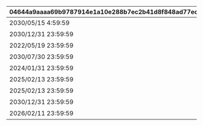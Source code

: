 |04644a9aaaa69b9787914e1a10e288b7ec2b41d8f848ad77ecb5f852cabf38d3|fc249d2479c7779e42e1ef11eb3dcf198e4a470cefc2e9f2d5a63c04bd137cab|de35009e1209780138389f0c27225399f3428b6f65b30a680b2ef48d99ea7a1f|86cf927a67bb1e507de51dae0dab658577aeaa1e629174fec3efc59cb9ae8a1f|06eec92ecc2d265c737dbbf94b06c222de212ff6c70a1882d712a9680386ba1c|2cec42e069d04535051306c48a0bfe11483031615d8375e6f2adc41d0a8a6330|4a020f9a428acd97ecca4f07fc6177ac6926ece7c900d55b50913ac353d37eb2|3bd300fe488ad440528ead12e86618ba1e1ae15bab3b4dcadda8cbd5c9b72cc7|fa4d2bcdbf1045464289e2c7f2f5b19b4a03566185d10fc1510866a5fa9b3995|28c63ae211fd91fbe2c73a480681c28de3539e413281ff3b3246d36b5d11f937|
| --- | --- | --- | --- | --- | --- | --- | --- | --- | --- |
|2030/05/15 4:59:59|10101|101|0|10102|0|アニメ Season1 全巻購入特典|10104|10103|2020-11-05 12:00:00|
|2030/12/31 23:59:59|10201|102|0|10202|0|アニメ Season2 全巻購入特典|0|10203|2022-05-16 00:00:00|
|2022/05/19 23:59:59|0|201|0|0|0|週刊ファミ通|0|0|2021-05-19 00:00:00|
|2030/07/30 23:59:59|0|202|0|0|0|公式アートワークス Vol.3|0|0|2021-07-30 00:00:00|
|2024/01/31 23:59:59|0|203|0|0|0|プリコネフェス2023　リアルガチャ|0|0|2023-01-15 15:00:00|
|2025/02/13 23:59:59|0|204|0|0|0|キャラクターソングアルバムVol.5 購入特典|0|0|2024-02-14 00:00:00|
|2025/02/13 23:59:59|0|205|0|0|0|サウンドトラックVol.6 購入特典|0|0|2024-02-14 00:00:00|
|2030/12/31 23:59:59|0|206|0|0|0|佐賀市ふるさと納税返礼品|0|0|2024-11-29 12:00:00|
|2026/02/11 23:59:59|0|207|0|0|0|キャラクターソングアルバムVol.6 購入特典|0|0|2025-02-10 12:00:00|